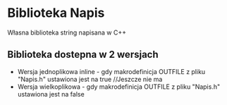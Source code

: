 # Biblioteka Napis
Własna biblioteka string napisana w C++

## Biblioteka dostepna w 2 wersjach
- Wersja jednoplikowa inline - gdy makrodefinicja OUTFILE z pliku "Napis.h" ustawiona jest na true //Jeszcze nie ma
- Wersja wielkoplikowa - gdy makrodefinicja OUTFILE z pliku "Napis.h" ustawiona jest na false
